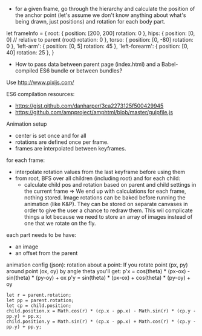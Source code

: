 - for a given frame, go through the hierarchy and calculate the position of the anchor point (let's assume we don't know anything about what's being drawn, just positions) and rotation for each body part.

let frameInfo = {
	root: {
		position: [200, 200]
		rotation: 0
	},
	hips: {
		position: [0, 0]	// relative to parent (root)
		rotation: 0
	},
	torso: {
		position: [0, -80]
		rotation: 0
	},
	'left-arm': {
		position: [0, 5]
		rotation: 45
	},
	'left-forearm': {
		position: [0, 40]
		rotation: 25
	},
}








- How to pass data between parent page (index.html) and a Babel-compiled ES6 bundle or between bundles?


Use http://www.pixijs.com/

ES6 compilation resources:

- https://gist.github.com/danharper/3ca2273125f500429945
- https://github.com/ampproject/amphtml/blob/master/gulpfile.js

Animation setup
- center is set once and for all
- rotations are defined once per frame.
- frames are interpolated between keyframes.


for each frame:
- interpolate rotation values from the last keyframe before using them
- from root, BFS over all children (including root) and for each child:
	- calculate child pos and rotation based on parent and child settings in the current frame
=> We end up with calculations for each frame, nothing stored. Image rotations can be baked before running the animation (like K&P). They can be stored on separate canvases in order to give the user a chance to redraw them. This wil complicate things a lot because we need to store an array of images instead of one that we rotate on the fly.


each part needs to be have:
- an image
- an offset from the parent

animation config (json):
rotation about a point:
	If you rotate point (px, py) around point (ox, oy) by angle theta you'll get:
	p'x = cos(theta) * (px-ox) - sin(theta) * (py-oy) + ox
	p'y = sin(theta) * (px-ox) + cos(theta) * (py-oy) + oy

	let r = parent.rotation;
	let pp = parent.rotation;
	let cp = child.position;
	child.position.x = Math.cos(r) * (cp.x - pp.x) - Math.sin(r) * (cp.y - pp.y) + pp.x;
	child.position.y = Math.sin(r) * (cp.x - pp.x) + Math.cos(r) * (cp.y - pp.y) + pp.y;


